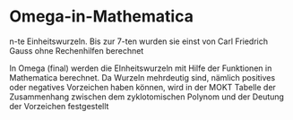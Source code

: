 # Omega-in-Mathematica
n-te Einheitswurzeln. Bis zur 7-ten wurden sie einst von Carl Friedrich Gauss ohne Rechenhilfen berechnet

In Omega (final) werden die EInheitswurzeln mit Hilfe der Funktionen in Mathematica berechnet.
Da Wurzeln mehrdeutig sind, nämlich positives oder negatives Vorzeichen haben können, 
wird in der MOKT Tabelle der Zusammenhang zwischen dem zyklotomischen Polynom und der Deutung der Vorzeichen 
festgestellt
